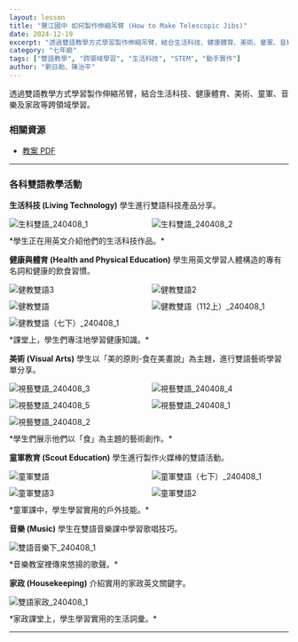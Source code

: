 ```yaml
---
layout: lesson
title: "鷺江國中 如何製作伸縮吊臂 (How to Make Telescopic Jibs)"
date: 2024-12-19
excerpt: "透過雙語教學方式學習製作伸縮吊臂，結合生活科技、健康體育、美術、童軍、音樂及家政等跨領域學習。"
category: "七年級"
tags: ["雙語教學", "跨領域學習", "生活科技", "STEM", "動手實作"]
author: "劉日勛、陳治平"
---
```


透過雙語教學方式學習製作伸縮吊臂，結合生活科技、健康體育、美術、童軍、音樂及家政等跨領域學習。

### **相關資源**

* [教案 PDF](https://drive.google.com/file/d/1v47i5vj4qZ4h6b0k0yG-1F2r7X6E4t3o/view)
---

### **各科雙語教學活動**

**生活科技 (Living Technology)**
學生進行雙語科技產品分享。
<div style="display: flex; flex-direction: row; flex-wrap: wrap; gap: 10px; margin-bottom: 10px;">
    <img src="https://hackmd.io/_uploads/SJcEyeWLge.jpg" alt="生科雙語_240408_1" style="flex: 1; min-width: 48%; object-fit: cover;">
    <img src="https://hackmd.io/_uploads/SJ5V1g-8xg.jpg" alt="生科雙語_240408_2" style="flex: 1; min-width: 48%; object-fit: cover;">
</div>
*學生正在用英文介紹他們的生活科技作品。*

**健康與體育 (Health and Physical Education)**
學生用英文學習人體構造的專有名詞和健康的飲食習慣。
<div style="display: flex; flex-direction: row; flex-wrap: wrap; gap: 10px; margin-bottom: 10px;">
    <img src="https://hackmd.io/_uploads/BJx0ye-8el.jpg" alt="健教雙語3" style="flex: 1; min-width: 48%; object-fit: cover;">
    <img src="https://hackmd.io/_uploads/SkeCylWIxe.jpg" alt="健教雙語2" style="flex: 1; min-width: 48%; object-fit: cover;">
    <img src="https://hackmd.io/_uploads/B1g0yeZLxl.jpg" alt="健教雙語" style="flex: 1; min-width: 48%; object-fit: cover;">
    <img src="https://hackmd.io/_uploads/BylAkl-Lll.jpg" alt="健教雙語（112上）_240408_1" style="flex: 1; min-width: 48%; object-fit: cover;">
    <img src="https://hackmd.io/_uploads/SJeRye-Ull.jpg" alt="健教雙語（七下）_240408_1" style="flex: 1; min-width: 48%; object-fit: cover;">
</div>
*課堂上，學生們專注地學習健康知識。*

**美術 (Visual Arts)**
學生以「美的原則-食在美畫說」為主題，進行雙語藝術學習單分享。
<div style="display: flex; flex-direction: row; flex-wrap: wrap; gap: 10px; margin-bottom: 10px;">
    <img src="https://hackmd.io/_uploads/rkM0glZLlx.jpg" alt="視藝雙語_240408_3" style="flex: 1; min-width: 48%; object-fit: cover;">
    <img src="https://hackmd.io/_uploads/rJzRxlbIxg.jpg" alt="視藝雙語_240408_4" style="flex: 1; min-width: 48%; object-fit: cover;">
    <img src="https://hackmd.io/_uploads/ryM0lxWUee.jpg" alt="視藝雙語_240408_5" style="flex: 1; min-width: 48%; object-fit: cover;">
    <img src="https://hackmd.io/_uploads/r1fAexZLgx.jpg" alt="視藝雙語_240408_1" style="flex: 1; min-width: 48%; object-fit: cover;">
    <img src="https://hackmd.io/_uploads/rkzCxl-Ill.jpg" alt="視藝雙語_240408_2" style="flex: 1; min-width: 48%; object-fit: cover;">
</div>
*學生們展示他們以「食」為主題的藝術創作。*

**童軍教育 (Scout Education)**
學生進行製作火媒棒的雙語活動。
<div style="display: flex; flex-direction: row; flex-wrap: wrap; gap: 10px; margin-bottom: 10px;">
    <img src="https://hackmd.io/_uploads/ByMJWlWUle.jpg" alt="童軍雙語" style="flex: 1; min-width: 48%; object-fit: cover;">
    <img src="https://hackmd.io/_uploads/HkGJZxZIxx.jpg" alt="童軍雙語（七下）_240408_1" style="flex: 1; min-width: 48%; object-fit: cover;">
    <img src="https://hackmd.io/_uploads/S1fkZlW8eg.jpg" alt="童軍雙語3" style="flex: 1; min-width: 48%; object-fit: cover;">
    <img src="https://hackmd.io/_uploads/ryfkZlWIge.jpg" alt="童軍雙語2" style="flex: 1; min-width: 48%; object-fit: cover;">
</div>
*童軍課中，學生學習實用的戶外技能。*

**音樂 (Music)**
學生在雙語音樂課中學習歌唱技巧。
<div style="margin-bottom: 10px;">
    <img src="https://hackmd.io/_uploads/SyR1beW8lg.jpg" alt="雙語音樂下_240408_1" style="max-width: 100%;">
</div>
*音樂教室裡傳來悠揚的歌聲。*

**家政 (Housekeeping)**
介紹實用的家政英文關鍵字。
<div style="margin-bottom: 10px;">
    <img src="https://hackmd.io/_uploads/SkIxZl-8lg.jpg" alt="雙語家政_240408_1" style="max-width: 100%;">
</div>
*家政課堂上，學生學習實用的生活詞彙。*

---